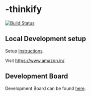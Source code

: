 # -thinkify

<a href='https://www.thinkify.io/'>
  <img src='https://www.thinkify.io/' alt='Build Status'>
</a>

## Local Development setup

Setup
[Instructions](https://docs.cypress.io/guides/getting-started/writing-your-first-test).

Visit https://www.amazon.in/.

## Development Board

Development Board can be found
[here](https://docs.cypress.io/guides/getting-started/installing-cypress).
